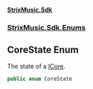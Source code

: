 #### [StrixMusic.Sdk](./index.md 'index')
### [StrixMusic.Sdk.Enums](./StrixMusic-Sdk-Enums.md 'StrixMusic.Sdk.Enums')
## CoreState Enum
The state of a [ICore](./StrixMusic-Sdk-Interfaces-ICore.md 'StrixMusic.Sdk.Interfaces.ICore').  
```csharp
public enum CoreState
```
